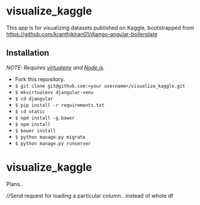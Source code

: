 # visualize_kaggle

This app is for visualizing datasets published on Kaggle, bootstrapped from https://github.com/kranthikiran01/django-angular-boilerplate

## Installation

*NOTE: Requires [virtualenv](http://virtualenv.readthedocs.org/en/latest/) and
[Node.js](http://nodejs.org/).*

* Fork this repository.
* `$ git clone git@github.com:<your username>/visualize_kaggle.git`
* `$ mkvirtualenv djangular-venv`
* `$ cd djangular`
* `$ pip install -r requirements.txt`
* `$ cd static`
* `$ npm install -g bower`
* `$ npm install`
* `$ bower install`
* `$ python manage.py migrate`
* `$ python manage.py runserver`
# visualize_kaggle


Plans..

//Send request for loading a particular column..  instead of whole df